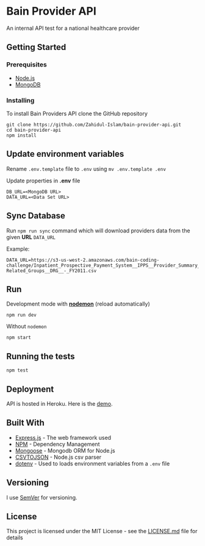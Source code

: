 # Bain Provider API

An internal API test for a national healthcare provider

## Getting Started

### Prerequisites

- [Node.js](https://nodejs.org/en/download/)
- [MongoDB](https://www.mongodb.com/download-center?jmp=nav#community)

### Installing

To install Bain Providers API clone the GitHub repository

```
git clone https://github.com/Zahidul-Islam/bain-provider-api.git
cd bain-provider-api
npm install
```

## Update environment variables

Rename ```.env.template``` file to ```.env``` using ```mv .env.template .env```

Update properties in **.env** file

```
DB_URL=<MongoDB URL>
DATA_URL=<Data Set URL>
```

## Sync Database

Run ```npm run sync``` command which will download providers data from the given **URL** ```DATA_URL```

Example:

```
DATA_URL=https://s3-us-west-2.amazonaws.com/bain-coding-challenge/Inpatient_Prospective_Payment_System__IPPS__Provider_Summary_for_the_Top_100_Diagnosis-Related_Groups__DRG__-_FY2011.csv
```

## Run

Development mode with **[nodemon](https://nodemon.io/)** (reload automatically)

```
npm run dev
```
Without ```nodemon```

```
npm start
```

## Running the tests

```
npm test
```

## Deployment

API is hosted in Heroku. Here is the [demo]().

## Built With

* [Express.js](https://expressjs.com/) - The web framework used
* [NPM](https://www.npmjs.com/) - Dependency Management
* [Mongoose](http://mongoosejs.com/) - Mongodb ORM for Node.js
* [CSVTOJSON](https://github.com/Keyang/node-csvtojson) - Node.js csv parser
* [dotenv](https://rometools.github.io/rome/) - Used to loads environment variables from a ```.env``` file

## Versioning

I use [SemVer](http://semver.org/) for versioning.

## License

This project is licensed under the MIT License - see the [LICENSE.md](LICENSE.md) file for details

